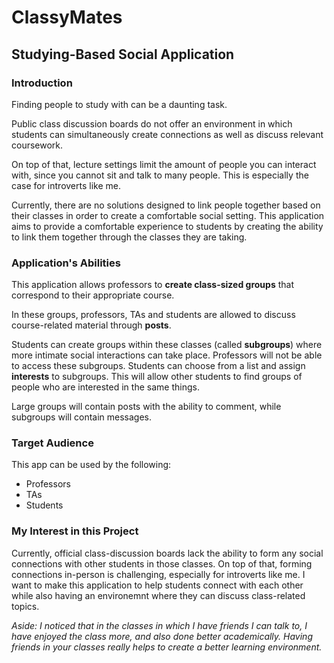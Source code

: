 # ClassyMates
## Studying-Based Social Application

### Introduction

Finding people to study with can be a daunting task. 

Public class discussion boards do not offer an environment in which students can simultaneously create connections as
well as discuss relevant coursework. 

On top of that, lecture settings limit the amount of people you can interact with, since you cannot sit and talk to
many people. This is especially the case for introverts like me.

Currently, there are no solutions designed to link people together based on their classes in order
to create a comfortable social setting. This application aims to provide a comfortable experience to students by
creating the ability to link them together through the classes they are taking.

### Application's Abilities

This application allows professors to **create class-sized groups** that correspond to their appropriate course. 

In these groups, professors, TAs and students are allowed to discuss course-related material through **posts**.

Students can create groups within these classes (called **subgroups**) where more intimate social interactions can 
take place. Professors will not be able to access these subgroups. Students can choose from a list and assign 
**interests** to subgroups. This will allow other students to find groups of people who are interested
in the same things.

Large groups will contain posts with the ability to comment, while subgroups will contain messages.

### Target Audience

This app can be used by the following:
- Professors
- TAs
- Students

### My Interest in this Project

Currently, official class-discussion boards lack the ability to form any social connections with other students in
those classes. On top of that, forming connections in-person is challenging, especially for introverts like me. I want
to make this application to help students connect with each other while also having an environemnt where they can
discuss class-related topics.

*Aside: I noticed that in the classes in which I have friends I can talk to, I have enjoyed the class more, and also
done better academically. Having friends in your classes really helps to create a better learning environment.*